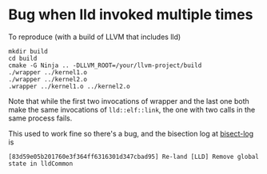 # Bug when lld invoked multiple times

To reproduce (with a build of LLVM that includes lld)

```
mkdir build
cd build
cmake -G Ninja .. -DLLVM_ROOT=/your/llvm-project/build
./wrapper ../kernel1.o
./wrapper ../kernel2.o
.wrapper ../kernel1.o ../kernel2.o
```

Note that while the first two invocations of wrapper and the last one
both make the same invocations of `lld::elf::link`, the one with two calls in the
same process fails.

This used to work fine so there's a bug, and the bisection log at
[bisect-log](./bisect-log) is
```
[83d59e05b201760e3f364ff6316301d347cbad95] Re-land [LLD] Remove global state in lldCommon
```
